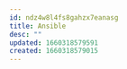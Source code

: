 ```yaml
---
id: ndz4w8l4fs8gahzx7eanasg
title: Ansible
desc: ""
updated: 1660318579591
created: 1660318579015
---
```

